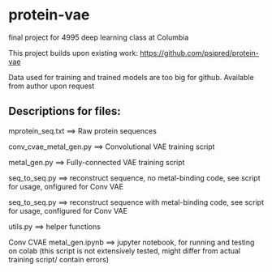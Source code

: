 # protein-vae
final project for 4995 deep learning class at Columbia

This project builds upon existing work: https://github.com/psipred/protein-vae

Data used for training and trained models are too big for github. Available from author upon request



## **Descriptions for files:**

mprotein_seq.txt ==> Raw protein sequences 

conv_cvae_metal_gen.py ==> Convolutional VAE training script

metal_gen.py ==> Fully-connected VAE training script

seq_to_seq.py ==> reconstruct sequence, no metal-binding code, see script for usage, onfigured for Conv VAE

seq_to_seq.py ==> reconstruct sequence with metal-binding code, see script for usage, configured for Conv VAE

utils.py ==> helper functions

Conv CVAE metal_gen.ipynb ==> jupyter notebook, for running and testing on colab (this script is not extensively tested, might differ from actual training script/ contain errors)
